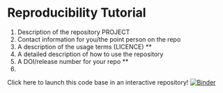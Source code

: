 # Reproducibility Tutorial 

1. Description of the repository PROJECT
2. Contact information for you/the point person on the repo 
3. A description of the usage terms (LICENCE) ** 
4. A detailed description of how to use the repository 
5. A DOI/release number for your repo ** 
6. 


Click here to launch this code base in an interactive repository! [![Binder](https://mybinder.org/badge_logo.svg)](https://mybinder.org/v2/gh/colebrookson/reproducibility-tutorial-repo/HEAD?urlpath=rstudio)
